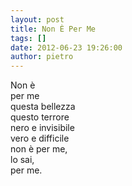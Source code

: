 ```yaml
---
layout: post
title: Non È Per Me
tags: []
date: 2012-06-23 19:26:00
author: pietro
---
```

Non è<br/>per me<br/>questa bellezza<br/>questo terrore<br/>nero e invisibile<br/>vero e difficile<br/>non è per me,<br/>lo sai,<br/>per me.
